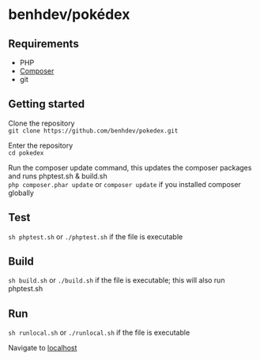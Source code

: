 # benhdev/pokédex

## Requirements
- PHP
- [Composer](https://getcomposer.org/doc/00-intro.md#globally)
- git

## Getting started
Clone the repository  
`git clone https://github.com/benhdev/pokedex.git`

Enter the repository  
`cd pokedex`

Run the composer update command, this updates the composer packages and runs phptest.sh & build.sh  
`php composer.phar update` or `composer update` if you installed composer globally

## Test
`sh phptest.sh` or `./phptest.sh` if the file is executable

## Build
`sh build.sh` or `./build.sh` if the file is executable; this will also run phptest.sh

## Run
`sh runlocal.sh` or `./runlocal.sh` if the file is executable

Navigate to [localhost](http://localhost/)